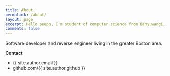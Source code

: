 ```yaml
---
title: About.
permalink: /about/
layout: page
excerpt: Hello peeps, I'm student of computer science from Banyuwangi, living in Jogjakarta. This blog for documentation about my programming journey, running on jekyll, hosting on netlify and using my own simple theme.
comments: false
---
```


Software developer and reverse engineer living in the greater Boston area.

**Contact**

- {{ site.author.email }}
- github.com/{{ site.author.github }}

